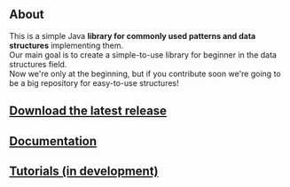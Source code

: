 ## About
This is a simple Java **library for commonly used patterns and data structures** implementing them.<br>
Our main goal is to create a simple-to-use library for beginner in the data structures field.
<br>Now we're only at the beginning, but if you contribute soon we're going to be a big repository for easy-to-use structures! 

## [Download the latest release](https://github.com/JacopoWolf/JavaDataStructures/releases)

## [Documentation](javadoc/index.html)

## [Tutorials (in development)](TUTORIALS.md)
